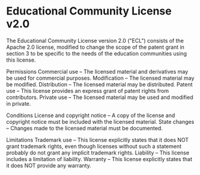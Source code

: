 Educational Community License v2.0
==================================

The Educational Community License version 2.0 ("ECL") consists of the Apache 2.0 license, modified to change the scope
of the patent grant in section 3 to be specific to the needs of the education communities using this license.

Permissions
Commercial use – The licensed material and derivatives may be used for commercial purposes.
Modification – The licensed material may be modified.
Distribution – The licensed material may be distributed.
Patent use – This license provides an express grant of patent rights from contributors.
Private use – The licensed material may be used and modified in private.

Conditions
License and copyright notice – A copy of the license and copyright notice must be included with the licensed material.
State changes – Changes made to the licensed material must be documented.

Limitations
Trademark use – This license explicitly states that it does NOT grant trademark rights, even though licenses without
    such a statement probably do not grant any implicit trademark rights.
Liability – This license includes a limitation of liability.
Warranty – This license explicitly states that it does NOT provide any warranty.
